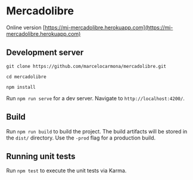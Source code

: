 # Mercadolibre

Online version [https://mi-mercadolibre.herokuapp.com](https://mi-mercadolibre.herokuapp.com)

## Development server

`git clone https://github.com/marcelocarmona/mercadolibre.git`

`cd mercadolibre`

`npm install`

Run `npm run serve` for a dev server. Navigate to `http://localhost:4200/`.

## Build

Run `npm run build` to build the project. The build artifacts will be stored in the `dist/` directory. Use the `-prod` flag for a production build.

## Running unit tests

Run `npm test` to execute the unit tests via Karma.
